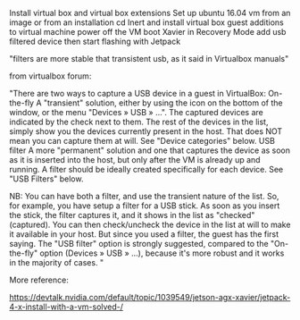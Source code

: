 Install virtual box and virtual box extensions
Set up ubuntu 16.04 vm from an image or from an installation cd
Inert and install virtual box guest additions to virtual machine
power off the VM
boot Xavier in Recovery Mode
add usb filtered device
then start flashing with Jetpack

"filters are more stable that transistent usb, as it said in Virtualbox manuals"


from virtualbox forum: 

"There are two ways to capture a USB device in a guest in VirtualBox:
On-the-fly
A "transient" solution, either by using the icon on the bottom of the window, or the menu "Devices » USB » ...". The captured devices are indicated by the check next to them. The rest of the devices in the list, simply show you the devices currently present in the host. That does NOT mean you can capture them at will. See "Device categories" below.
USB filter
A more "permanent" solution and one that captures the device as soon as it is inserted into the host, but only after the VM is already up and running. A filter should be ideally created specifically for each device. See "USB Filters" below.

NB: You can have both a filter, and use the transient nature of the list. So, for example, you have setup a filter for a USB stick. As soon as you insert the stick, the filter captures it, and it shows in the list as "checked" (captured). You can then check/uncheck the device in the list at will to make it available in your host. But since you used a filter, the guest has the first saying.
The "USB filter" option is strongly suggested, compared to the "On-the-fly" option (Devices » USB » ...), because it's more robust and it works in the majority of cases.
"


More reference:






https://devtalk.nvidia.com/default/topic/1039549/jetson-agx-xavier/jetpack-4-x-install-with-a-vm-solved-/

